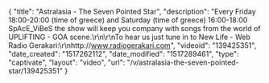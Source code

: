 {
    "title": "Astralasia - The Seven Pointed Star",
    "description": "Every Friday 18:00-20:00 (time of greece) and Saturday (time of greece) 16:00-18:00 SpAcE_ViBeS the show will keep you company with songs from the world of UPLIFTING - GOA scene.\r\n\r\nTo hear us just tune in to New Life - Web Radio Gerakari:\r\nhttp:\/\/www.radiogerakari.com",
    "videoid": "139425351",
    "date_created": "1517262112",
    "date_modified": "1517289461",
    "type": "captivate",
    "layout": "video",
    "url": "\/v\/astralasia-the-seven-pointed-star\/139425351"
}